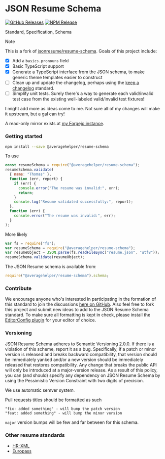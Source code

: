 # JSON Resume Schema

[![GitHub Releases](https://badgen.net/github/tag/AverageHelper/resume-schema)](https://github.com/AverageHelper/resume-schema/releases)
[![NPM Release](https://badgen.net/npm/v/@averagehelper/resume-schema)](https://www.npmjs.com/package/@averagehelper/resume-schema)
<!-- [![Latest Status](https://github.com/AverageHelper/resume-schema/workflows/Latest/badge.svg)](https://github.com/vanillawc/wc-template/actions) -->
<!-- [![Release Status](https://github.com/AverageHelper/resume-schema/workflows/Release/badge.svg)](https://github.com/vanillawc/wc-template/actions) -->

Standard, Specification, Schema

> [!NOTE]
> This is a fork of [jsonresume/resume-schema](https://github.com/jsonresume/resume-schema). Goals of this project include:
>
> - [x] Add a `basics.pronouns` field
> - [x] Basic TypeScript support
> - [x] Generate a TypeScript interface from the JSON schema, to make generic theme templates easier to construct
> - [ ] Clean up and update the changelog, perhaps using the [keep a changelog](https://keepachangelog.com) standard.
> - [ ] Simplify unit tests. Surely there's a way to generate each valid/invalid test case from the existing well-labeled valid/invalid test fixtures!
>
> I might add more as ideas come to me. Not sure all of my changes will make it upstream, but a gal can try!

A read-only mirror exists at [my Forgejo instance](https://git.average.name/AverageHelper/resume-schema).

### Getting started

```sh
npm install --save @averagehelper/resume-schema
```

To use

```js
const resumeSchema = require("@averagehelper/resume-schema");
resumeSchema.validate(
  { name: "Thomas" },
  function (err, report) {
    if (err) {
      console.error("The resume was invalid:", err);
      return;
    }
    console.log("Resume validated successfully:", report);
  },
  function (err) {
    console.error("The resume was invalid:", err);
  }
);
```

More likely

```js
var fs = require("fs");
var resumeSchema = require("@averagehelper/resume-schema");
var resumeObject = JSON.parse(fs.readFileSync("resume.json", "utf8"));
resumeSchema.validate(resumeObject);
```

The JSON Resume schema is available from:

```js
require("@averagehelper/resume-schema").schema;
```

### Contribute

We encourage anyone who's interested in participating in the formation of this standard to join the discussions [here on GitHub](https://github.com/jsonresume/resume-schema/issues). Also feel free to fork this project and submit new ideas to add to the JSON Resume Schema standard. To make sure all formatting is kept in check, please install the [EditorConfig plugin](http://editorconfig.org/) for your editor of choice.

### Versioning

JSON Resume Schema adheres to Semantic Versioning 2.0.0. If there is a violation of
this scheme, report it as a bug. Specifically, if a patch or minor version is
released and breaks backward compatibility, that version should be immediately
yanked and/or a new version should be immediately released that restores
compatibility. Any change that breaks the public API will only be introduced at
a major-version release. As a result of this policy, you can (and should)
specify any dependency on JSON Resume Schema by using the Pessimistic Version
Constraint with two digits of precision.

We use automatic semver system.

Pull requests titles should be formatted as such

```
"fix: added something" - will bump the patch version
"feat: added something" - will bump the minor version
```

`major` version bumps will be few and far between for this schema.

### Other resume standards

- [HR-XML](https://schemas.liquid-technologies.com/HR-XML/2007-04-15/)
- [Europass](http://europass.cedefop.europa.eu/about-europass)

